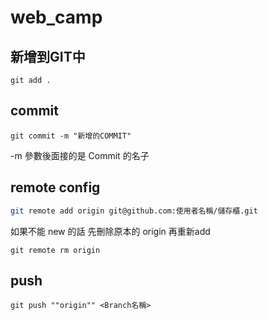 # web_camp

## 新增到GIT中

```bash=
git add .
```

## commit 

```bash=
git commit -m "新增的COMMIT"
```
-m 參數後面接的是 Commit 的名子

## remote config

```bash
git remote add origin git@github.com:使用者名稱/儲存櫃.git
```
如果不能 new 的話
先刪除原本的 origin 再重新add
```
git remote rm origin
```

## push

```
git push ""origin"" <Branch名稱>
```